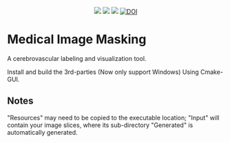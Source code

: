 <p align="center">
  <a href="LICENSE" alt="GPLv3 license"><img src="https://img.shields.io/badge/license-GPLv3-brightgreen.svg" /></a>
  <a href="#" alt="no warranty"><img src="https://img.shields.io/badge/warranty-no-red.svg" /></a>
  <a href="https://joss.theoj.org/papers/add4f02dcedfaae8f81da200000d64ee"><img src="https://joss.theoj.org/papers/add4f02dcedfaae8f81da200000d64ee/status.svg"></a>
  <a href="https://zenodo.org/badge/latestdoi/140197063"><img src="https://zenodo.org/badge/140197063.svg" alt="DOI"></a>
</p>

# Medical Image Masking

A cerebrovascular labeling and visualization tool.

Install and build the 3rd-parties (Now only support Windows)
Using Cmake-GUI.

## Notes

"Resources" may need to be copied to the executable location; "Input" will contain your image slices, where its sub-directory "Generated" is automatically generated.
